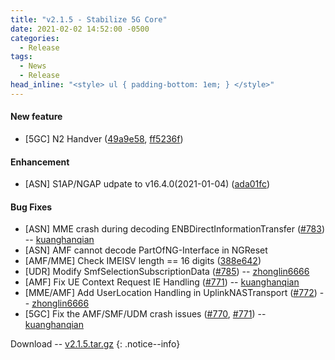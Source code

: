 ```yaml
---
title: "v2.1.5 - Stabilize 5G Core"
date: 2021-02-02 14:52:00 -0500
categories:
  - Release
tags:
  - News
  - Release
head_inline: "<style> ul { padding-bottom: 1em; } </style>"
---
```


#### New feature
- [5GC] N2 Handver ([49a9e58](https://github.com/open5gs/open5gs/commit/49a9e58efe3f6ecd482c3b77b98cd0841688b647), [ff5236f](https://github.com/open5gs/open5gs/commit/ff5236f3e01ee6984bc78eaacc7d84e08c321266))

#### Enhancement
- [ASN] S1AP/NGAP udpate to v16.4.0(2021-01-04) ([ada01fc](https://github.com/open5gs/open5gs/commit/ada01fca8ffaea029d2ae04e6bc1bb499ab37894))

#### Bug Fixes
- [ASN] MME crash during decoding ENBDirectInformationTransfer ([#783](https://github.com/open5gs/open5gs/issues/783)) -- [kuanghanqian](https://github.com/kuanghanqian)
- [ASN] AMF cannot decode PartOfNG-Interface in NGReset
- [AMF/MME] Check IMEISV length == 16 digits ([388e642](https://github.com/open5gs/open5gs/commit/388e64213fcebc257eb7bd0223105c3055c56252))
- [UDR] Modify SmfSelectionSubscriptionData ([#785](https://github.com/open5gs/open5gs/pull/785)) -- [zhonglin6666](https://github.com/zhonglin6666)
- [AMF] Fix UE Context Request IE Handling ([#771](https://github.com/open5gs/open5gs/issues/771)) -- [kuanghanqian](https://github.com/kuanghanqian)
- [MME/AMF] Add UserLocation Handling in UplinkNASTransport ([#772](https://github.com/open5gs/open5gs/pull/772)) -- [zhonglin6666](https://github.com/zhonglin6666)
- [5GC] Fix the AMF/SMF/UDM crash issues ([#770](https://github.com/open5gs/open5gs/issues/770), [#771](https://github.com/open5gs/open5gs/issues/771)) -- [kuanghanqian](https://github.com/kuanghanqian)

Download -- [v2.1.5.tar.gz](https://github.com/open5gs/open5gs/archive/v2.1.5.tar.gz)
{: .notice--info}
